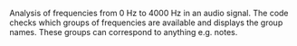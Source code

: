 Analysis of frequencies from 0 Hz to 4000 Hz in an audio signal. 
The code checks which groups of frequencies are available and displays the group names.
These groups can correspond to anything e.g. notes.
